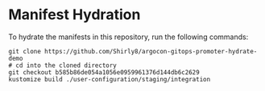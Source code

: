 # Manifest Hydration

To hydrate the manifests in this repository, run the following commands:

```shell
git clone https://github.com/Shirly8/argocon-gitops-promoter-hydrate-demo
# cd into the cloned directory
git checkout b585b86de054a1056e0959961376d144db6c2629
kustomize build ./user-configuration/staging/integration
```
